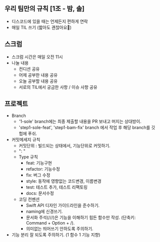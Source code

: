 ## **우리 팀만의 규칙 [1조 - 밤, 솔]**

- 디스코드에 있을 때는 언제든지 편하게 연락
- 매일 TIL 쓰기 (짧아도 괜찮아요🙂)

## **스크럼**

- 스크럼 시간은 매일 오전 11시
- 나눌 내용
    - 컨디션 공유
    - 어제 공부한 내용 공유
    - 오늘 공부할 내용 공유
    - 서로의 TIL에서 궁금한 사항 / 이슈 사항 공유

## **프로젝트**

- Branch
    - '1-sole' branch에는 최종 제출할 내용을 PR 보내고 머지는 상대방이.
    - 'step1-sole-feat', 'step1-bam-fix' branch 에서 작업 후 해당 branch를 깃헙에 푸쉬.
- 커밋메세지 규칙
    - 커밋단위 :  빌드되는 상태에서, 기능단위로 커밋하기.
    - "<Type>: <Contents>"
    - Type 규칙
        - feat: 기능구현
        - refactor: 기능수정
        - fix: 버그 수정
        - style: 동작에 영향없는 코드변경, 이름변경
        - test: 테스트 추가, 테스트 리팩토링
        - docs: 문서수정
    - 코딩 컨벤션
        - Swift API 디자인 가이드라인을 준수하기.
        - naming에 신경쓰기.
        - 문서화 주석(///)은 기능을 이해하기 힘든 함수만 작성. (단축키: Command + Option + /).
        - 의미없는 띄어쓰기 안하도록 주의하기.
- 기능 분리 잘 되도록 주의하기. (1 함수 1 기능 지향)
